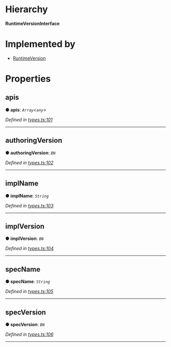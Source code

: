 

# Hierarchy

**RuntimeVersionInterface**

# Implemented by

* [RuntimeVersion](../classes/_rpc_runtimeversion_.runtimeversion.md)

# Properties

<a id="apis"></a>

##  apis

**● apis**: *`Array`<`any`>*

*Defined in [types.ts:101](https://github.com/polkadot-js/api/blob/25af4b4/packages/types/src/types.ts#L101)*

___
<a id="authoringversion"></a>

##  authoringVersion

**● authoringVersion**: *`BN`*

*Defined in [types.ts:102](https://github.com/polkadot-js/api/blob/25af4b4/packages/types/src/types.ts#L102)*

___
<a id="implname"></a>

##  implName

**● implName**: *`String`*

*Defined in [types.ts:103](https://github.com/polkadot-js/api/blob/25af4b4/packages/types/src/types.ts#L103)*

___
<a id="implversion"></a>

##  implVersion

**● implVersion**: *`BN`*

*Defined in [types.ts:104](https://github.com/polkadot-js/api/blob/25af4b4/packages/types/src/types.ts#L104)*

___
<a id="specname"></a>

##  specName

**● specName**: *`String`*

*Defined in [types.ts:105](https://github.com/polkadot-js/api/blob/25af4b4/packages/types/src/types.ts#L105)*

___
<a id="specversion"></a>

##  specVersion

**● specVersion**: *`BN`*

*Defined in [types.ts:106](https://github.com/polkadot-js/api/blob/25af4b4/packages/types/src/types.ts#L106)*

___

